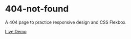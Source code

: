 # 404-not-found
A 404 page to practice responsive design and CSS Flexbox.

<a href="https://404-not-found.singhanurag05.vercel.app/">Live Demo</a>
